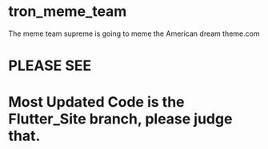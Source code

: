 # tron_meme_team
The meme team supreme is going to meme the American dream theme.com
# PLEASE SEE
# Most Updated Code is the Flutter_Site branch, please judge that.
